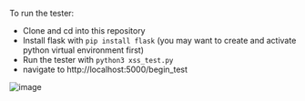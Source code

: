 To run the tester:
  - Clone and cd into this repository
  - Install flask with `pip install flask` (you may want to create and activate python virtual environment first)
  - Run the tester with `python3 xss_test.py`
  - navigate to http://localhost:5000/begin_test

![image](https://github.com/user-attachments/assets/e9a154ec-9761-4a9a-9a88-64296f216ce1)
